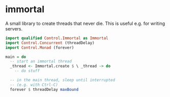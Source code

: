 immortal
========

A small library to create threads that never die. This is useful e.g. for
writing servers.

``` haskell
import qualified Control.Immortal as Immortal
import Control.Concurrent (threadDelay)
import Control.Monad (forever)

main = do
  -- start an immortal thread
  _thread <- Immortal.create $ \ _thread -> do
    -- do stuff

  -- in the main thread, sleep until interrupted
  -- (e.g. with Ctrl-C)
  forever $ threadDelay maxBound
```
